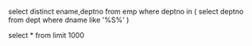 select distinct ename,deptno
from emp
where deptno in (
  select deptno
  from dept
  where dname like '%S%'
  )

  select *
  from
  limit 1000
  
